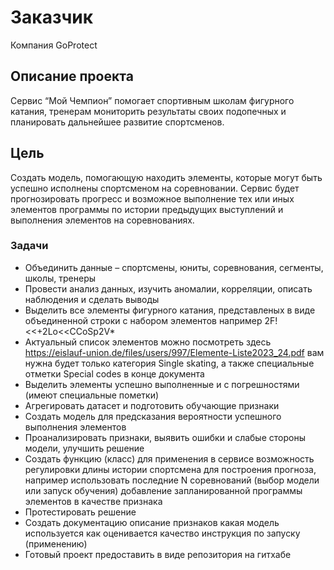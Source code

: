 # Заказчик
Компания GoProtect
## Описание проекта
Сервис  “Мой Чемпион” помогает спортивным школам фигурного катания, тренерам мониторить результаты своих подопечных и планировать дальнейшее развитие спортсменов.
## Цель
Создать модель, помогающую находить элементы, которые могут быть успешно исполнены спортсменом на соревновании. 
Сервис будет прогнозировать прогресс и возможное выполнение тех или иных элементов программы по истории предыдущих выступлений и выполнения элементов на соревнованиях.
### Задачи 
- Объединить данные – спортсмены, юниты, соревнования, сегменты, школы, тренеры
- Провести анализ данных, изучить аномалии, корреляции, описать наблюдения и сделать выводы
- Выделить все элементы фигурного катания, представленых в виде объединенной строки с набором элементов например 2F!<<+2Lo<<CCoSp2V*
- Актуальный список элементов можно посмотреть здесь https://eislauf-union.de/files/users/997/Elemente-Liste2023_24.pdf вам нужна будет только категория Single skating, а также специальные отметки Special codes в конце документа
- Выделить элементы успешно выполненные и с погрешностями (имеют специальные пометки)
- Агрегировать датасет и подготовить обучающие признаки
- Создать модель для предсказания вероятности успешного выполнения элементов
- Проанализировать признаки, выявить ошибки и слабые стороны модели, улучшить решение
- Создать функцию (класс) для применения в сервисе
возможность регулировки длины истории спортсмена для построения прогноза, например использовать последние N соревнований (выбор модели или запуск обучения)
добавление запланированной программы элементов в качестве признака
- Протестировать решение
- Создать документацию
описание признаков
какая модель используется
как оценивается качество
инструкция по запуску (применению)
- Готовый проект предоставить в виде репозитория на гитхабе
